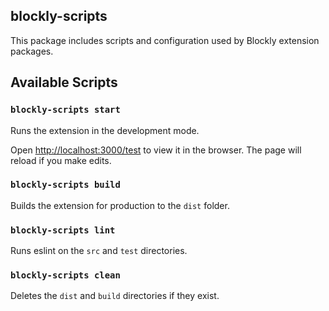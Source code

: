 ## blockly-scripts

This package includes scripts and configuration used by Blockly extension
packages.

## Available Scripts

### `blockly-scripts start`

Runs the extension in the development mode.

Open [http://localhost:3000/test](http://localhost:3000/test) to view it in the
browser. The page will reload if you make edits.

### `blockly-scripts build`

Builds the extension for production to the `dist` folder.

### `blockly-scripts lint`

Runs eslint on the `src` and `test` directories.

### `blockly-scripts clean`

Deletes the `dist` and `build` directories if they exist.
